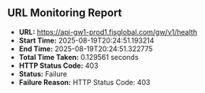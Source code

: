 ## URL Monitoring Report

- **URL:** https://api-gw1-prod1.fisglobal.com/gw/v1/health
- **Start Time:** 2025-08-19T20:24:51.193214
- **End Time:** 2025-08-19T20:24:51.322775
- **Total Time Taken:** 0.129561 seconds
- **HTTP Status Code:** 403
- **Status:** Failure
- **Failure Reason:** HTTP Status Code: 403
